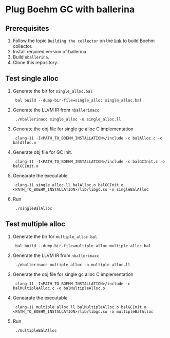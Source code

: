 # Plug Boehm GC with ballerina

## Prerequisites
1. Follow the topic `Building the collector` on the [link](https://hboehm.info/gc/simple_example.html) to build Boehm collector.
2. Install required version of ballerina.
3. Build `nballerina`.
4. Clone this repository.

## Test single alloc
1. Generate the bir for `single_alloc.bal`

        bal build --dump-bir-file=single_alloc single_alloc.bal
2. Generate the LLVM IR from `nballerinacc`

        ./nballerinacc single_alloc -o single_alloc.ll

3. Generate the obj file for single gc alloc C implementation

        clang-11 -I<PATH_TO_BOEHM_INSTALLATION>/include -c balAlloc.c -o balAlloc.o

4. Generate obj file for GC init.

        clang-11 -I<PATH_TO_BOEHM_INSTALLATION>/include -c balGCInit.c -o balGCInit.o

4. Genearate the executable

        clang-11 single_alloc.ll balAlloc.o balGCInit.o <PATH_TO_BOEHM_INSTALLATION>/lib/libgc.so -o singleBalAlloc

5. Run

        ./singleBalAlloc


## Test multiple alloc
1. Generate the bir for `multiple_alloc.bal`

        bal build --dump-bir-file=multiple_alloc multiple_alloc.bal
2. Generate the LLVM IR from `nballerinacc`

        ./nballerinacc multiple_alloc -o multiple_alloc.ll

3. Generate the obj file for single gc alloc C implementation

        clang-11 -I<PATH_TO_BOEHM_INSTALLATION>/include -c balMultipleAlloc.c -o balMultipleAlloc.o

4. Genearate the executable

        clang-11 multiple_alloc.ll balMultipleAlloc.o balGCInit.o <PATH_TO_BOEHM_INSTALLATION>/lib/libgc.so -o multipleBalAlloc

5. Run

        ./multipleBalAlloc
